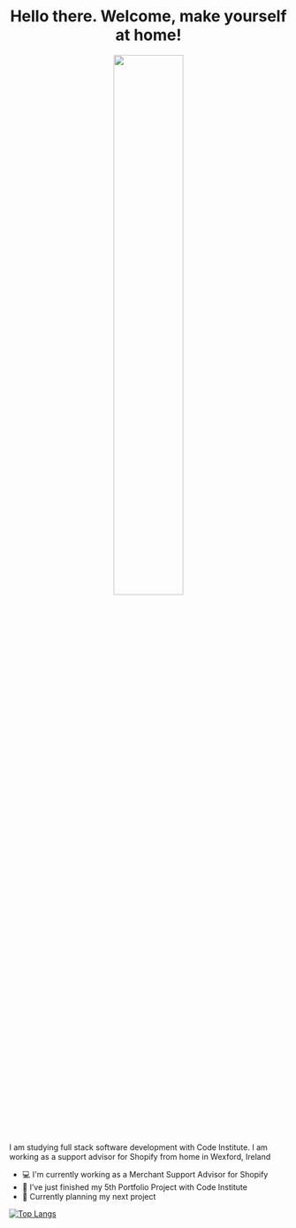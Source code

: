 
<h1 align='center'>Hello there. Welcome, make yourself at home!</h1> 

<div align='center'>
<img align='center' height='50%' src="https://emoji.slack-edge.com/T017D49VC3F/waveboi/a7052b3522fe38f5.gif">
</div>

I am studying full stack software development with Code Institute. I am working as a support advisor for Shopify from home in Wexford, Ireland

- :computer: I'm currently working as a Merchant Support Advisor for Shopify
- :school: I’ve just finished my 5th Portfolio Project with Code Institute
- :thinking: Currently planning my next project

[![Top Langs](https://github-readme-stats.vercel.app/api/top-langs/?username=anuraghazra&theme=gotham&layout=compact)](https://github.com/anuraghazra/github-readme-stats)


